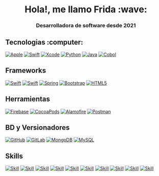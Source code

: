 <h1 align="center"> Hola!, me llamo Frida :wave:  </h1>
<h3 align="center"> Desarrolladora de software desde 2021 <h3>

<h2> Tecnologias :computer: </h2>

[![Apple](https://img.shields.io/badge/iOS-FA7343?style=for-the-badge&logo=apple&logoColor=white&labelColor=101010)]()
[![Swift](https://img.shields.io/badge/Swift-FA7343?style=for-the-badge&logo=swift&logoColor=white&labelColor=101010)]()
[![Xcode](https://img.shields.io/badge/Xcode-FA7343?style=for-the-badge&logo=xcode&logoColor=white&labelColor=101010)]()
[![Python](https://img.shields.io/badge/Python-FA7343?style=for-the-badge&logo=python&logoColor=white&labelColor=101010)]()
[![Java](https://img.shields.io/badge/Java-FA7343?style=for-the-badge&logo=java&logoColor=white&labelColor=101010)]()
[![Cobol](https://img.shields.io/badge/Cobol-FA7343?style=for-the-badge&logo=cobol&logoColor=white&labelColor=101010)]()
</br>
<h2> Frameworks </h2>

[![Swift](https://img.shields.io/badge/UiKit-yellow?style=for-the-badge&logo=swift&logoColor=white&labelColor=101010)]()
[![Swift](https://img.shields.io/badge/SwiftUI-yellow?style=for-the-badge&logo=swift&logoColor=white&labelColor=101010)]()
[![Spring](https://img.shields.io/badge/SpringBoot-yellow?style=for-the-badge&logo=SpringBoot&logoColor=white&labelColor=101010)]()
[![Bootstrap](https://img.shields.io/badge/Bootstrap-yellow?style=for-the-badge&logo=Bootstrap&logoColor=white&labelColor=101010)]()
[![HTML5](https://img.shields.io/badge/CSS-yellow?style=for-the-badge&logo=HTML5&logoColor=white&labelColor=101010)]()
</br>
<h2> Herramientas </h2>

[![Firebase](https://img.shields.io/badge/Firebase-83B81A?style=for-the-badge&logo=firebase&logoColor=white&labelColor=101010)]()
[![CocoaPods](https://img.shields.io/badge/CocoaPods-83B81A?style=for-the-badge&logo=CocoaPods&logoColor=white&labelColor=101010)]()
[![Alamofire](https://img.shields.io/badge/Alamofire-83B81A?style=for-the-badge&logo=Alamofire&logoColor=white&labelColor=101010)]()
[![Postman](https://img.shields.io/badge/Postman-83B81A?style=for-the-badge&logo=Postman&logoColor=white&labelColor=101010)]()
</br>
<h2> BD y Versionadores </h2>

[![GitHub](https://img.shields.io/badge/GitHub-179287?style=for-the-badge&logo=GitHub&logoColor=white&labelColor=101010)]()
[![GitLab](https://img.shields.io/badge/GitLab-179287?style=for-the-badge&logo=GitLab&logoColor=white&labelColor=101010)]()
[![MongoDB](https://img.shields.io/badge/MongoDB-179287?style=for-the-badge&logo=mongodb&logoColor=white&labelColor=101010)]()
[![MySQL](https://img.shields.io/badge/MySQL-179287?style=for-the-badge&logo=mysql&logoColor=white&labelColor=101010)]()
</br>
<h2> Skills </h2>

[![Skill](https://img.shields.io/badge/Autodidacta-73398D?style=for-the-badge)]()
[![Skill](https://img.shields.io/badge/Responsabilidad-73398D?style=for-the-badge)]()
[![Skill](https://img.shields.io/badge/TrabajoColaborativo-73398D?style=for-the-badge)]()
[![Skill](https://img.shields.io/badge/Adaptación-73398D?style=for-the-badge)]()
[![Skill](https://img.shields.io/badge/Iniciativa-73398D?style=for-the-badge)]()
[![Skill](https://img.shields.io/badge/Disciplina-73398D?style=for-the-badge)]()
[![Skill](https://img.shields.io/badge/Dedicación-73398D?style=for-the-badge)]()
[![Skill](https://img.shields.io/badge/Curiosidad-73398D?style=for-the-badge)]()
[![Skill](https://img.shields.io/badge/Análisis-73398D?style=for-the-badge)]()
[![Skill](https://img.shields.io/badge/Persistencia-73398D?style=for-the-badge)]()


